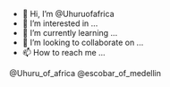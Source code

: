 - 👋 Hi, I’m @Uhuruofafrica
- 👀 I’m interested in ...
- 🌱 I’m currently learning ...
- 💞️ I’m looking to collaborate on ...
- 📫 How to reach me ...

<!---
Uhuruofafrica/Uhuruofafrica is a ✨ special ✨ repository because its `README.md` (this file) appears on your GitHub profile.
You can click the Preview link to take a look at your changes.
--->
@Uhuru_of_africa
@escobar_of_medellin
